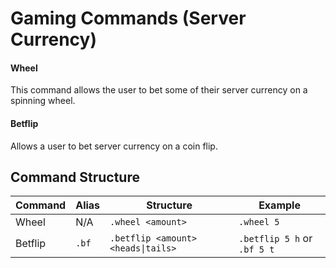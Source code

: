 # Gaming Commands (Server Currency)

#### Wheel

This command allows the user to bet some of their server currency on a spinning wheel.


#### Betflip

Allows a user to bet server currency on a coin flip.


## Command Structure

| Command | Alias | Structure                          | Example                     |
| ------- | ----- | ---------------------------------- | --------------------------- |
| Wheel   | N/A   | `.wheel <amount>`                  | `.wheel 5`                  |
| Betflip | `.bf` | `.betflip <amount> <heads\|tails>` | `.betflip 5 h` or `.bf 5 t` |